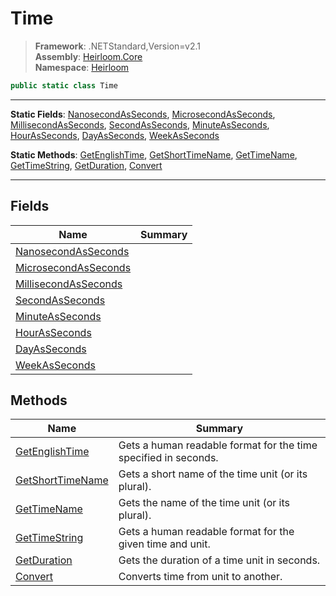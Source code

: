 # Time

> **Framework**: .NETStandard,Version=v2.1  
> **Assembly**: [Heirloom.Core][0]  
> **Namespace**: [Heirloom][0]  

```cs
public static class Time
```

--------------------------------------------------------------------------------

**Static Fields**: [NanosecondAsSeconds][1], [MicrosecondAsSeconds][2], [MillisecondAsSeconds][3], [SecondAsSeconds][4], [MinuteAsSeconds][5], [HourAsSeconds][6], [DayAsSeconds][7], [WeekAsSeconds][8]

**Static Methods**: [GetEnglishTime][9], [GetShortTimeName][10], [GetTimeName][11], [GetTimeString][12], [GetDuration][13], [Convert][14]

--------------------------------------------------------------------------------

## Fields

| Name                      | Summary |
|---------------------------|---------|
| [NanosecondAsSeconds][1]  |         |
| [MicrosecondAsSeconds][2] |         |
| [MillisecondAsSeconds][3] |         |
| [SecondAsSeconds][4]      |         |
| [MinuteAsSeconds][5]      |         |
| [HourAsSeconds][6]        |         |
| [DayAsSeconds][7]         |         |
| [WeekAsSeconds][8]        |         |

## Methods

| Name                   | Summary                                                         |
|------------------------|-----------------------------------------------------------------|
| [GetEnglishTime][9]    | Gets a human readable format for the time specified in seconds. |
| [GetShortTimeName][10] | Gets a short name of the time unit (or its plural).             |
| [GetTimeName][11]      | Gets the name of the time unit (or its plural).                 |
| [GetTimeString][12]    | Gets a human readable format for the given time and unit.       |
| [GetDuration][13]      | Gets the duration of a time unit in seconds.                    |
| [Convert][14]          | Converts time from unit to another.                             |

[0]: ../Heirloom.Core.md
[1]: Heirloom.Time.NanosecondAsSeconds.md
[2]: Heirloom.Time.MicrosecondAsSeconds.md
[3]: Heirloom.Time.MillisecondAsSeconds.md
[4]: Heirloom.Time.SecondAsSeconds.md
[5]: Heirloom.Time.MinuteAsSeconds.md
[6]: Heirloom.Time.HourAsSeconds.md
[7]: Heirloom.Time.DayAsSeconds.md
[8]: Heirloom.Time.WeekAsSeconds.md
[9]: Heirloom.Time.GetEnglishTime.md
[10]: Heirloom.Time.GetShortTimeName.md
[11]: Heirloom.Time.GetTimeName.md
[12]: Heirloom.Time.GetTimeString.md
[13]: Heirloom.Time.GetDuration.md
[14]: Heirloom.Time.Convert.md
